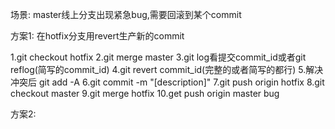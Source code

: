 场景: master线上分支出现紧急bug,需要回滚到某个commit

方案1: 在hotfix分支用revert生产新的commit

1.git checkout hotfix
2.git merge master
3.git log看提交commit_id或者git reflog(简写的commit_id)
4.git revert commit_id(完整的或者简写的都行)
5.解决冲突后 git add -A
6.git commit -m "[description]"
7.git push origin hotfix
8.git checkout master
9.git merge hotfix
10.get push origin master
bug

方案2:
